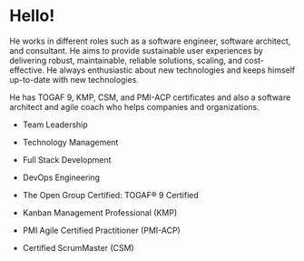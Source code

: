 # Hello!

He works in different roles such as a software engineer, software architect, and consultant. He aims to provide sustainable user experiences by delivering robust, maintainable, reliable solutions, scaling, and cost-effective. He always enthusiastic about new technologies and keeps himself up-to-date with new technologies.

He has TOGAF 9, KMP, CSM, and PMI-ACP certificates and also a software architect and agile coach who helps companies and organizations. 

- Team Leadership
- Technology Management
- Full Stack Development
- DevOps Engineering


- The Open Group Certified: TOGAF® 9 Certified
- Kanban Management Professional (KMP)
- PMI Agile Certified Practitioner (PMI-ACP)
- Certified ScrumMaster (CSM)

<!--
**ibrahimatay/ibrahimatay** is a ✨ _special_ ✨ repository because its `README.md` (this file) appears on your GitHub profile.

Here are some ideas to get you started:

- 🔭 I’m currently working on ...
- 🌱 I’m currently learning ...
- 👯 I’m looking to collaborate on ...
- 🤔 I’m looking for help with ...
- 💬 Ask me about ...
- 📫 How to reach me: ...
- 😄 Pronouns: ...
- ⚡ Fun fact: ...
-->
